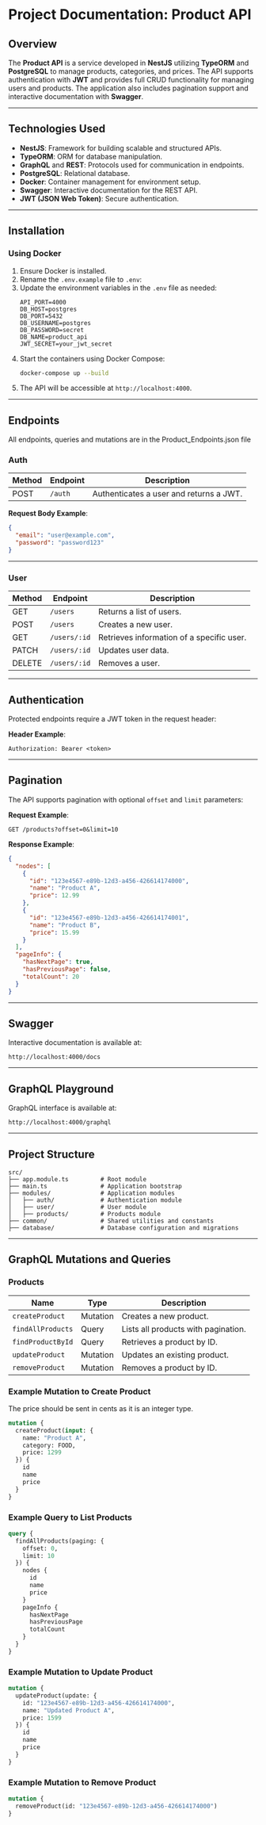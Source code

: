 
# **Project Documentation: Product API**

## **Overview**
The **Product API** is a service developed in **NestJS** utilizing **TypeORM** and **PostgreSQL** to manage products, categories, and prices. The API supports authentication with **JWT** and provides full CRUD functionality for managing users and products. The application also includes pagination support and interactive documentation with **Swagger**.

---

## **Technologies Used**
- **NestJS**: Framework for building scalable and structured APIs.
- **TypeORM**: ORM for database manipulation.
- **GraphQL** and **REST**: Protocols used for communication in endpoints.
- **PostgreSQL**: Relational database.
- **Docker**: Container management for environment setup.
- **Swagger**: Interactive documentation for the REST API.
- **JWT (JSON Web Token)**: Secure authentication.

---

## **Installation**
### **Using Docker**
1. Ensure Docker is installed.
2. Rename the `.env.example` file to `.env`:
3. Update the environment variables in the `.env` file as needed:
   ```
   API_PORT=4000
   DB_HOST=postgres
   DB_PORT=5432
   DB_USERNAME=postgres
   DB_PASSWORD=secret
   DB_NAME=product_api
   JWT_SECRET=your_jwt_secret
   ```
4. Start the containers using Docker Compose:
   ```bash
   docker-compose up --build
   ```
5. The API will be accessible at `http://localhost:4000`.

---

## **Endpoints**

All endpoints, queries and mutations are in the Product_Endpoints.json file

### **Auth**
| Method | Endpoint   | Description                              |
|--------|------------|------------------------------------------|
| POST   | `/auth`    | Authenticates a user and returns a JWT.  |

**Request Body Example**:
```json
{
  "email": "user@example.com",
  "password": "password123"
}
```

---

### **User**
| Method | Endpoint       | Description                              |
|--------|----------------|------------------------------------------|
| GET    | `/users`       | Returns a list of users.                |
| POST   | `/users`       | Creates a new user.                     |
| GET    | `/users/:id`   | Retrieves information of a specific user. |
| PATCH  | `/users/:id`   | Updates user data.                      |
| DELETE | `/users/:id`   | Removes a user.                         |

---

## **Authentication**
Protected endpoints require a JWT token in the request header:

**Header Example**:
```
Authorization: Bearer <token>
```

---

## **Pagination**
The API supports pagination with optional `offset` and `limit` parameters:

**Request Example**:
```
GET /products?offset=0&limit=10
```

**Response Example**:
```json
{
  "nodes": [
    {
      "id": "123e4567-e89b-12d3-a456-426614174000",
      "name": "Product A",
      "price": 12.99
    },
    {
      "id": "123e4567-e89b-12d3-a456-426614174001",
      "name": "Product B",
      "price": 15.99
    }
  ],
  "pageInfo": {
    "hasNextPage": true,
    "hasPreviousPage": false,
    "totalCount": 20
  }
}
```

---

## **Swagger**
Interactive documentation is available at:
```
http://localhost:4000/docs
```

---

## **GraphQL Playground**
GraphQL interface is available at:
```
http://localhost:4000/graphql
```

---

## **Project Structure**
```
src/
├── app.module.ts         # Root module
├── main.ts               # Application bootstrap
├── modules/              # Application modules
│   ├── auth/             # Authentication module
│   ├── user/             # User module
│   ├── products/         # Products module
├── common/               # Shared utilities and constants
├── database/             # Database configuration and migrations
```

---

## **GraphQL Mutations and Queries**

### **Products**

| Name               | Type     | Description                          |
|--------------------|----------|--------------------------------------|
| `createProduct`    | Mutation | Creates a new product.              |
| `findAllProducts`  | Query    | Lists all products with pagination. |
| `findProductById`  | Query    | Retrieves a product by ID.          |
| `updateProduct`    | Mutation | Updates an existing product.        |
| `removeProduct`    | Mutation | Removes a product by ID.            |

### Example Mutation to Create Product
The price should be sent in cents as it is an integer type.
```graphql
mutation {
  createProduct(input: {
    name: "Product A",
    category: FOOD,
    price: 1299
  }) {
    id
    name
    price
  }
}
```

### Example Query to List Products
```graphql
query {
  findAllProducts(paging: {
    offset: 0,
    limit: 10
  }) {
    nodes {
      id
      name
      price
    }
    pageInfo {
      hasNextPage
      hasPreviousPage
      totalCount
    }
  }
}
```

### Example Mutation to Update Product
```graphql
mutation {
  updateProduct(update: {
    id: "123e4567-e89b-12d3-a456-426614174000",
    name: "Updated Product A",
    price: 1599
  }) {
    id
    name
    price
  }
}
```

### Example Mutation to Remove Product
```graphql
mutation {
  removeProduct(id: "123e4567-e89b-12d3-a456-426614174000")
}
```